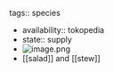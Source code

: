 tags:: species

- availability:: tokopedia
- state:: supply
- ![image.png](https://peach-geographical-bat-397.mypinata.cloud/ipfs/QmeCdAo19FpD9gTw6iXgEcHRLp7emj6eE1xD2C8RDGMVhs)
- [[salad]] and [[stew]]